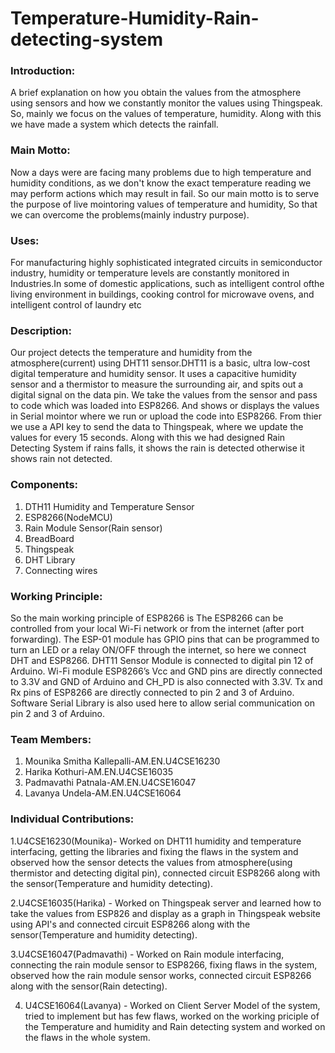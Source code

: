 # Temperature-Humidity-Rain-detecting-system
### Introduction:
A brief explanation on how you obtain the values from the atmosphere using sensors and how we constantly monitor the values using Thingspeak. So, mainly we focus on the values of temperature, humidity. Along with this we have made a system which detects the rainfall.

### Main Motto:
Now a days were are facing many problems due to high temperature and humidity conditions, as we don't know the exact temperature reading we may perform actions which may result in fail. So our main motto is to serve the purpose of live mointoring values of temperature and humidity, So that we can overcome the problems(mainly industry purpose).

###  Uses:
For manufacturing highly sophisticated integrated circuits in semiconductor industry, humidity or temperature levels are constantly monitored in Industries.In some of domestic applications, such as intelligent control ofthe living environment in buildings, cooking control for microwave ovens, and intelligent control of laundry etc

### Description:
Our project detects the temperature and humidity from the atmosphere(current) using DHT11 sensor.DHT11 is a basic, ultra low-cost digital temperature and humidity sensor. It uses a capacitive humidity sensor and a thermistor to measure the surrounding air, and spits out a digital signal on the data pin. We take the values from the sensor and pass to code which was loaded into ESP8266. And shows or displays the values in Serial mointor where we run or upload the code into ESP8266. From thier we use a API key to send the data to Thingspeak, where we update the values for every 15 seconds. Along with this we had designed Rain Detecting System if rains falls, it shows the rain is detected otherwise it shows rain not detected.

### Components:
1. DTH11 Humidity and Temperature Sensor
2. ESP8266(NodeMCU)
3. Rain Module Sensor(Rain sensor)
4. BreadBoard
5. Thingspeak
6. DHT Library
7. Connecting wires 

### Working Principle:
So the main working principle of ESP8266 is The ESP8266 can be controlled from your local Wi-Fi network or from the internet (after port forwarding). The ESP-01 module has GPIO pins that can be programmed to turn an LED or a relay ON/OFF through the internet, so here we connect DHT and ESP8266. DHT11 Sensor Module is connected to digital pin 12 of Arduino. Wi-Fi module ESP8266’s Vcc and GND pins are directly connected to 3.3V and GND of Arduino and CH_PD is also connected with 3.3V. Tx and Rx pins of ESP8266 are directly connected to pin 2 and 3 of Arduino. Software Serial Library is also used here to allow serial communication on pin 2 and 3 of Arduino.

### Team Members:
1. Mounika Smitha Kallepalli-AM.EN.U4CSE16230
2. Harika Kothuri-AM.EN.U4CSE16035
3. Padmavathi Patnala-AM.EN.U4CSE16047
4. Lavanya Undela-AM.EN.U4CSE16064

### Individual Contributions:
1.U4CSE16230(Mounika)- Worked on DHT11 humidity and temperature interfacing, getting the libraries and fixing the flaws in the system and observed how the sensor detects the values from atmosphere(using thermistor and detecting digital pin), connected circuit ESP8266 along with the sensor(Temperature and humidity detecting).

2.U4CSE16035(Harika) - Worked on Thingspeak server and learned how to take the values from ESP826 and display as a graph in Thingspeak website using API's and connected circuit ESP8266 along with the sensor(Temperature and humidity detecting).

3.U4CSE16047(Padmavathi) - Worked on Rain module interfacing, connecting the rain module sensor to ESP8266, fixing flaws in the system, observed how the rain module sensor works, connected circuit ESP8266 along with the sensor(Rain detecting).

4. U4CSE16064(Lavanya) - Worked on Client Server Model of the system, tried to implement but has few flaws, worked on the working priciple of the Temperature and humidity and Rain detecting system and worked on the flaws in the whole system. 

